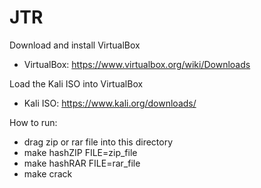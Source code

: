 # JTR
Download and install VirtualBox
  - VirtualBox: https://www.virtualbox.org/wiki/Downloads
  
Load the Kali ISO into VirtualBox
  - Kali ISO: https://www.kali.org/downloads/

How to run:
  - drag zip or rar file into this directory
  - make hashZIP FILE=zip_file
  - make hashRAR FILE=rar_file
  - make crack
